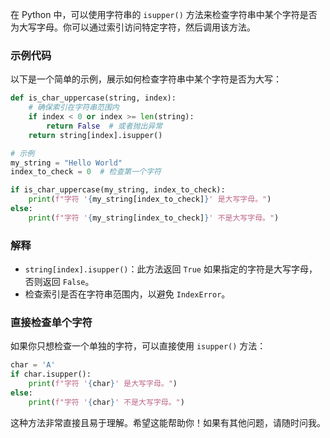 在 Python 中，可以使用字符串的 `isupper()` 方法来检查字符串中某个字符是否为大写字母。你可以通过索引访问特定字符，然后调用该方法。

### 示例代码

以下是一个简单的示例，展示如何检查字符串中某个字符是否为大写：

```python
def is_char_uppercase(string, index):
    # 确保索引在字符串范围内
    if index < 0 or index >= len(string):
        return False  # 或者抛出异常
    return string[index].isupper()

# 示例
my_string = "Hello World"
index_to_check = 0  # 检查第一个字符

if is_char_uppercase(my_string, index_to_check):
    print(f"字符 '{my_string[index_to_check]}' 是大写字母。")
else:
    print(f"字符 '{my_string[index_to_check]}' 不是大写字母。")
```

### 解释

- `string[index].isupper()`：此方法返回 `True` 如果指定的字符是大写字母，否则返回 `False`。
- 检查索引是否在字符串范围内，以避免 `IndexError`。

### 直接检查单个字符

如果你只想检查一个单独的字符，可以直接使用 `isupper()` 方法：

```python
char = 'A'
if char.isupper():
    print(f"字符 '{char}' 是大写字母。")
else:
    print(f"字符 '{char}' 不是大写字母。")
```

这种方法非常直接且易于理解。希望这能帮助你！如果有其他问题，请随时问我。
